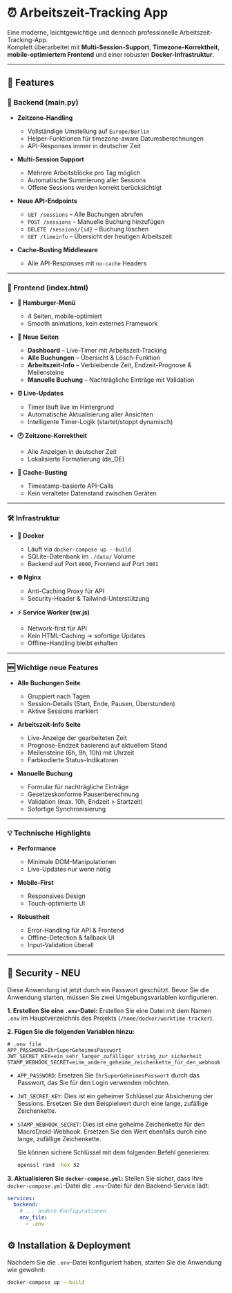 # ⏰ Arbeitszeit-Tracking App

Eine moderne, leichtgewichtige und dennoch professionelle Arbeitszeit-Tracking-App.  
Komplett überarbeitet mit **Multi-Session-Support**, **Timezone-Korrektheit**,  
**mobile-optimiertem Frontend** und einer robusten **Docker-Infrastruktur**.

---

## 🚀 Features

### 🔧 Backend (main.py)
- **Zeitzone-Handling**  
  - Vollständige Umstellung auf `Europe/Berlin`  
  - Helper-Funktionen für timezone-aware Datumsberechnungen  
  - API-Responses immer in deutscher Zeit  

- **Multi-Session Support**  
  - Mehrere Arbeitsblöcke pro Tag möglich  
  - Automatische Summierung aller Sessions  
  - Offene Sessions werden korrekt berücksichtigt  

- **Neue API-Endpoints**  
  - `GET /sessions` – Alle Buchungen abrufen  
  - `POST /sessions` – Manuelle Buchung hinzufügen  
  - `DELETE /sessions/{id}` – Buchung löschen  
  - `GET /timeinfo` – Übersicht der heutigen Arbeitszeit  

- **Cache-Busting Middleware**  
  - Alle API-Responses mit `no-cache` Headers  

---

### 🎨 Frontend (index.html)
- **🍔 Hamburger-Menü**  
  - 4 Seiten, mobile-optimiert  
  - Smooth animations, kein externes Framework  

- **📱 Neue Seiten**  
  - **Dashboard** – Live-Timer mit Arbeitszeit-Tracking  
  - **Alle Buchungen** – Übersicht & Lösch-Funktion  
  - **Arbeitszeit-Info** – Verbleibende Zeit, Endzeit-Prognose & Meilensteine  
  - **Manuelle Buchung** – Nachträgliche Einträge mit Validation  

- **⏰ Live-Updates**  
  - Timer läuft live im Hintergrund  
  - Automatische Aktualisierung aller Ansichten  
  - Intelligente Timer-Logik (startet/stoppt dynamisch)  

- **🕐 Zeitzone-Korrektheit**  
  - Alle Anzeigen in deutscher Zeit  
  - Lokalisierte Formatierung (de_DE)  

- **💾 Cache-Busting**  
  - Timestamp-basierte API-Calls  
  - Kein veralteter Datenstand zwischen Geräten  

---

### 🛠️ Infrastruktur
- **🐳 Docker**  
  - Läuft via `docker-compose up --build`  
  - SQLite-Datenbank im `./data/` Volume  
  - Backend auf Port `8000`, Frontend auf Port `3001`  

- **🌐 Nginx**  
  - Anti-Caching Proxy für API  
  - Security-Header & Tailwind-Unterstützung  

- **⚡ Service Worker (sw.js)**  
  - Network-first für API  
  - Kein HTML-Caching → sofortige Updates  
  - Offline-Handling bleibt erhalten  

---

### 🆕 Wichtige neue Features
- **Alle Buchungen Seite**  
  - Gruppiert nach Tagen  
  - Session-Details (Start, Ende, Pausen, Überstunden)  
  - Aktive Sessions markiert  

- **Arbeitszeit-Info Seite**  
  - Live-Anzeige der gearbeiteten Zeit  
  - Prognose-Endzeit basierend auf aktuellem Stand  
  - Meilensteine (6h, 9h, 10h) mit Uhrzeit  
  - Farbkodierte Status-Indikatoren  

- **Manuelle Buchung**  
  - Formular für nachträgliche Einträge  
  - Gesetzeskonforme Pausenberechnung  
  - Validation (max. 10h, Endzeit > Startzeit)  
  - Sofortige Synchronisierung  

---

### 💡 Technische Highlights
- **Performance**  
  - Minimale DOM-Manipulationen  
  - Live-Updates nur wenn nötig  

- **Mobile-First**  
  - Responsives Design  
  - Touch-optimierte UI  

- **Robustheit**  
  - Error-Handling für API & Frontend  
  - Offline-Detection & fallback UI  
  - Input-Validation überall  

---

## 🔐 Security - NEU
Diese Anwendung ist jetzt durch ein Passwort geschützt. Bevor Sie die Anwendung starten, müssen Sie zwei Umgebungsvariablen konfigurieren.

**1. Erstellen Sie eine `.env`-Datei:**
Erstellen Sie eine Datei mit dem Namen `.env` im Hauptverzeichnis des Projekts (`/home/docker/worktime-tracker`).

**2. Fügen Sie die folgenden Variablen hinzu:**
```
# .env file
APP_PASSWORD=IhrSuperGeheimesPasswort
JWT_SECRET_KEY=ein_sehr_langer_zufälliger_string_zur_sicherheit
STAMP_WEBHOOK_SECRET=eine_andere_geheime_zeichenkette_für_den_webhook
```

-   `APP_PASSWORD`: Ersetzen Sie `IhrSuperGeheimesPasswort` durch das Passwort, das Sie für den Login verwenden möchten.
-   `JWT_SECRET_KEY`: Dies ist ein geheimer Schlüssel zur Absicherung der Sessions. Ersetzen Sie den Beispielwert durch eine lange, zufällige Zeichenkette.
-   `STAMP_WEBHOOK_SECRET`: Dies ist eine geheime Zeichenkette für den MacroDroid-Webhook. Ersetzen Sie den Wert ebenfalls durch eine lange, zufällige Zeichenkette.

    Sie können sichere Schlüssel mit dem folgenden Befehl generieren:
    ```bash
    openssl rand -hex 32
    ```

**3. Aktualisieren Sie `docker-compose.yml`:**
Stellen Sie sicher, dass Ihre `docker-compose.yml`-Datei die `.env`-Datei für den Backend-Service lädt:
```yaml
services:
  backend:
    # ... andere Konfigurationen
    env_file:
      - .env
```

## ⚙️ Installation & Deployment
Nachdem Sie die `.env`-Datei konfiguriert haben, starten Sie die Anwendung wie gewohnt:
```bash
docker-compose up --build
```
